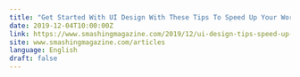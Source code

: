 ```yaml
---
title: "Get Started With UI Design With These Tips To Speed Up Your Workflow"
date: 2019-12-04T10:00:00Z
link: https://www.smashingmagazine.com/2019/12/ui-design-tips-speed-up-workflow/?utm_medium=RSS&utm_source=news.12bit.vn
site: www.smashingmagazine.com/articles
language: English
draft: false
---
```

